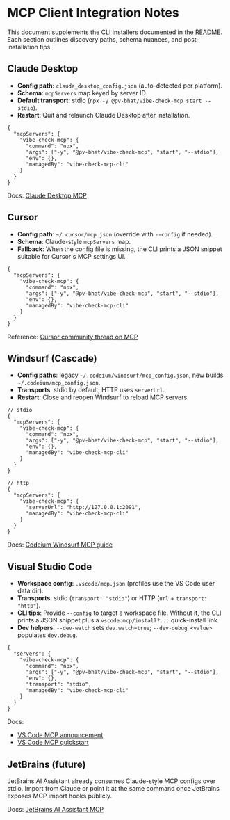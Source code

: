 # MCP Client Integration Notes

This document supplements the CLI installers documented in the [README](../README.md). Each section outlines discovery paths, schema nuances, and post-installation tips.

## Claude Desktop

- **Config path**: `claude_desktop_config.json` (auto-detected per platform).
- **Schema**: `mcpServers` map keyed by server ID.
- **Default transport**: stdio (`npx -y @pv-bhat/vibe-check-mcp start --stdio`).
- **Restart**: Quit and relaunch Claude Desktop after installation.

```jsonc
{
  "mcpServers": {
    "vibe-check-mcp": {
      "command": "npx",
      "args": ["-y", "@pv-bhat/vibe-check-mcp", "start", "--stdio"],
      "env": {},
      "managedBy": "vibe-check-mcp-cli"
    }
  }
}
```

Docs: [Claude Desktop MCP](https://docs.anthropic.com/en/docs/claude-desktop/model-context-protocol)

## Cursor

- **Config path**: `~/.cursor/mcp.json` (override with `--config` if needed).
- **Schema**: Claude-style `mcpServers` map.
- **Fallback**: When the config file is missing, the CLI prints a JSON snippet suitable for Cursor's MCP settings UI.

```jsonc
{
  "mcpServers": {
    "vibe-check-mcp": {
      "command": "npx",
      "args": ["-y", "@pv-bhat/vibe-check-mcp", "start", "--stdio"],
      "env": {},
      "managedBy": "vibe-check-mcp-cli"
    }
  }
}
```

Reference: [Cursor community thread on MCP](https://forum.cursor.so/t/mcp-support/1487)

## Windsurf (Cascade)

- **Config paths**: legacy `~/.codeium/windsurf/mcp_config.json`, new builds `~/.codeium/mcp_config.json`.
- **Transports**: stdio by default; HTTP uses `serverUrl`.
- **Restart**: Close and reopen Windsurf to reload MCP servers.

```jsonc
// stdio
{
  "mcpServers": {
    "vibe-check-mcp": {
      "command": "npx",
      "args": ["-y", "@pv-bhat/vibe-check-mcp", "start", "--stdio"],
      "env": {},
      "managedBy": "vibe-check-mcp-cli"
    }
  }
}

// http
{
  "mcpServers": {
    "vibe-check-mcp": {
      "serverUrl": "http://127.0.0.1:2091",
      "managedBy": "vibe-check-mcp-cli"
    }
  }
}
```

Docs: [Codeium Windsurf MCP guide](https://docs.codeium.com/windsurf/model-context-protocol)

## Visual Studio Code

- **Workspace config**: `.vscode/mcp.json` (profiles use the VS Code user data dir).
- **Transports**: stdio (`transport: "stdio"`) or HTTP (`url` + `transport: "http"`).
- **CLI tips**: Provide `--config` to target a workspace file. Without it, the CLI prints a JSON snippet plus a `vscode:mcp/install?...` quick-install link.
- **Dev helpers**: `--dev-watch` sets `dev.watch=true`; `--dev-debug <value>` populates `dev.debug`.

```jsonc
{
  "servers": {
    "vibe-check-mcp": {
      "command": "npx",
      "args": ["-y", "@pv-bhat/vibe-check-mcp", "start", "--stdio"],
      "env": {},
      "transport": "stdio",
      "managedBy": "vibe-check-mcp-cli"
    }
  }
}
```

Docs:
- [VS Code MCP announcement](https://code.visualstudio.com/updates/v1_102#_model-context-protocol)
- [VS Code MCP quickstart](https://code.visualstudio.com/docs/copilot/mcp)

## JetBrains (future)

JetBrains AI Assistant already consumes Claude-style MCP configs over stdio. Import from Claude or point it at the same command once JetBrains exposes MCP import hooks publicly.

Docs: [JetBrains AI Assistant MCP](https://blog.jetbrains.com/ai/2024/08/model-context-protocol/)

